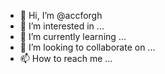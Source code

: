 - 👋 Hi, I’m @accforgh
- 👀 I’m interested in ...
- 🌱 I’m currently learning ...
- 💞️ I’m looking to collaborate on ...
- 📫 How to reach me ...

<!---
accforgh/accforgh is a ✨ special ✨ repository because its `README.md` (this file) appears on your GitHub profile.
You can click the Preview link to take a look at your changes.
--->
